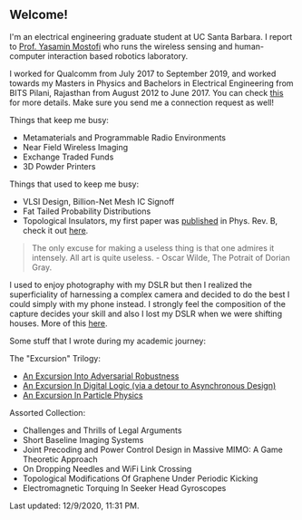 ## Welcome!

I'm an electrical engineering graduate student at UC Santa Barbara. I report to [Prof. Yasamin Mostofi](https://www.ece.ucsb.edu/~ymostofi/) who runs the wireless sensing and human-computer interaction based robotics laboratory. 

I worked for Qualcomm from July 2017 to September 2019, and worked towards my Masters in Physics and Bachelors in Electrical Engineering from BITS Pilani, Rajasthan from August 2012 to June 2017. You can check [this](https://www.linkedin.com/in/apallapr/) for more details. Make sure you send me a connection request as well!

Things that keep me busy:
- Metamaterials and Programmable Radio Environments
- Near Field Wireless Imaging
- Exchange Traded Funds
- 3D Powder Printers

Things that used to keep me busy:
- VLSI Design, Billion-Net Mesh IC Signoff
- Fat Tailed Probability Distributions
- Topological Insulators, my first paper was [published](https://journals.aps.org/prb/abstract/10.1103/PhysRevB.97.085405) in Phys. Rev. B, check it out [here](https://arxiv.org/pdf/1709.08354.pdf).
 
 > The only excuse for making a useless thing is that one admires it intensely. All art is quite useless. - Oscar Wilde, The Potrait of Dorian Gray.

I used to enjoy photography with my DSLR but then I realized the superficiality of harnessing a complex camera and decided to do the best I could simply with my phone instead. I strongly feel the composition of the capture decides your skill and also I lost my DSLR when we were shifting houses. More of this [here](https://www.flickr.com/photos/105114536@N07/).

Some stuff that I wrote during my academic journey:

The "Excursion" Trilogy:
 - [An Excursion Into Adversarial Robustness](https://github.com/apallaprolu/apallaprolu.github.io/blob/master/UCSB.pdf)
 - [An Excursion In Digital Logic (via a detour to Asynchronous Design)](https://github.com/apallaprolu/apallaprolu.github.io/blob/master/ST.pdf)
 - [An Excursion In Particle Physics](https://github.com/apallaprolu/apallaprolu.github.io/blob/master/PRL.pdf)
 
Assorted Collection:
 - Challenges and Thrills of Legal Arguments
 - Short Baseline Imaging Systems
 - Joint Precoding and Power Control Design in Massive MIMO: A Game Theoretic Approach
 - On Dropping Needles and WiFi Link Crossing
 - Topological Modifications Of Graphene Under Periodic Kicking
 - Electromagnetic Torquing In Seeker Head Gyroscopes 


Last updated: 12/9/2020, 11:31 PM.
